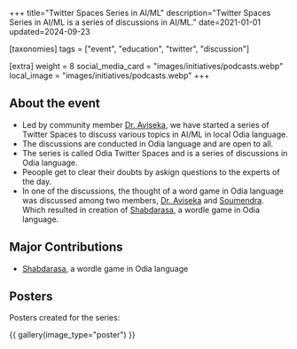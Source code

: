 +++
title="Twitter Spaces Series in AI/ML"
description="Twitter Spaces Series in AI/ML is a series of discussions in AI/ML."
date=2021-01-01
updated=2024-09-23

[taxonomies]
tags = ["event", "education", "twitter", "discussion"]

[extra]
weight = 8
social_media_card = "images/initiatives/podcasts.webp"
local_image = "images/initiatives/podcasts.webp"
+++

## About the event

- Led by community member [Dr. Aviseka](https://x.com/aviseka), we have started a series of Twitter Spaces to discuss various topics in AI/ML in local Odia language.
- The discussions are conducted in Odia language and are open to all.
- The series is called Odia Twitter Spaces and is a series of discussions in Odia language.
- Peoople get to clear their doubts by askign questions to the experts of the day.
- In one of the discussions, the thought of a word game in Odia language was discussed among two members, [Dr. Aviseka](https://x.com/aviseka) and [Soumendra](www.soumendrak.com). Which resulted in creation of [Shabdarasa](https://www.shabdarasa.com), a wordle game in Odia language.

## Major Contributions

- [Shabdarasa](https://www.shabdarasa.com), a wordle game in Odia language

## Posters

Posters created for the series:

{{ gallery(image_type="poster") }}